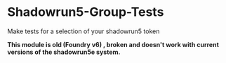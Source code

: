 # Shadowrun5-Group-Tests

Make tests for a selection of your shadowrun5 token

**This module is old (Foundry v6) , broken and doesn't work with current versions of the shadowrun5e system.**
